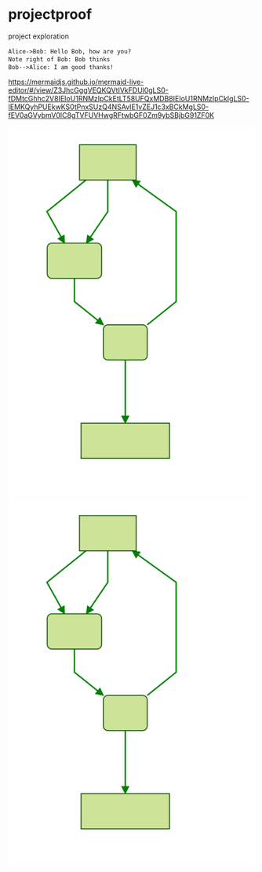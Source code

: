 # projectproof
project exploration

```sequence
Alice->Bob: Hello Bob, how are you?
Note right of Bob: Bob thinks
Bob-->Alice: I am good thanks!
```

https://mermaidjs.github.io/mermaid-live-editor/#/view/Z3JhcGggVEQKQVtIVkFDUl0gLS0-fDMtcGhhc2V8IEIoU1RNMzIpCkEtLT58UFQxMDB8IEIoU1RNMzIpCkIgLS0-IEMKQyhPUEkwKS0tPnxSUzQ4NSAvIE1vZEJ1c3xBCkMgLS0-fEV0aGVybmV0IC8gTVFUVHwgRFtwbGF0Zm9ybSBjbG91ZF0K


![Alt text](./mermaid-trial.svg)
<img src="./mermaid-trial.svg">
